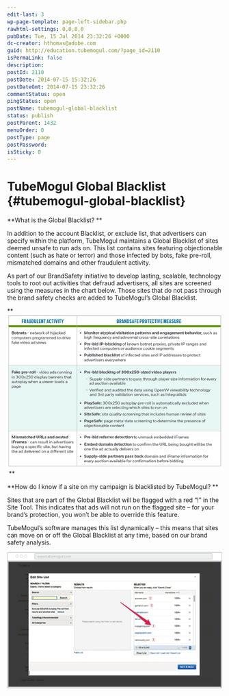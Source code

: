 ```yaml
---
edit-last: 3
wp-page-template: page-left-sidebar.php
rawhtml-settings: 0,0,0,0
pubDate: Tue, 15 Jul 2014 23:32:26 +0000
dc-creator: hthomas@adobe.com
guid: http://education.tubemogul.com/?page_id=2110
isPermaLink: false
description: 
postId: 2110
postDate: 2014-07-15 15:32:26
postDateGmt: 2014-07-15 23:32:26
commentStatus: open
pingStatus: open
postName: tubemogul-global-blacklist
status: publish
postParent: 1432
menuOrder: 0
postType: page
postPassword: 
isSticky: 0
---
```


# TubeMogul Global Blacklist {#tubemogul-global-blacklist}

**What is the Global Blacklist? **

In addition to the account Blacklist, or exclude list, that advertisers can specify within the platform, TubeMogul maintains a Global Blacklist of sites deemed unsafe to run ads on. This list contains sites featuring objectionable content (such as hate or terror) and those infected by bots, fake pre-roll, mismatched domains and other fraudulent activity.

As part of our BrandSafety initiative to develop lasting, scalable, technology tools to root out activities that defraud advertisers, all sites are screened using the measures in the chart below. Those sites that do not pass through the brand safety checks are added to TubeMogul’s Global Blacklist.

** [ ![bot](assets/bot.png)](assets/bot.png)&nbsp;**

**How do I know if a site on my campaign is blacklisted by TubeMogul? **

Sites that are part of the Global Blacklist will be flagged with a red “!” in the Site Tool. This indicates that ads will not run on the flagged site – for your brand’s protection, you won’t be able to override this feature.

TubeMogul’s software manages this list dynamically – this means that sites can move on or off the Global Blacklist at any time, based on our brand safety analysis.

![blacklist global](assets/blacklist-global.png)


